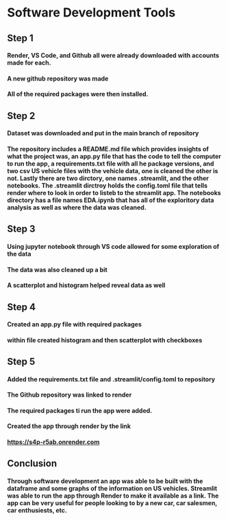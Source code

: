 # Software Development Tools
## Step 1
  #### Render, VS Code, and Github all were already downloaded with accounts made for each. 
  #### A new github repository was made
  #### All of the required packages were then installed.

## Step 2
  #### Dataset was downloaded and put in the main branch of repository
  #### The repository includes a README.md file which provides insights of what the project was, an app.py file that has the code to tell the computer to run the app, a requirements.txt file with all he package versions, and two csv US vehicle files with the vehicle data, one is cleaned the other is not. Lastly there are two dirctory, one names .streamlit, and the other notebooks. The .streamlit dirctroy holds the config.toml file that tells render where to look in order to listeb to the streamlit app. The notebooks directory has a file names EDA.ipynb that has all of the exploritory data analysis as well as where the data was cleaned.

## Step 3
  #### Using jupyter notebook through VS code allowed for some exploration of the data
  #### The data was also cleaned up a bit
  #### A scatterplot and histogram helped reveal data as well

## Step 4
  #### Created  an app.py file with required packages
  #### within file created histogram and then scatterplot with checkboxes

## Step 5
  #### Added the requirements.txt file and .streamlit/config.toml to repository
  #### The Github repository was linked to render
  #### The required packages ti run the app were added.
  #### Created the app through render by the link
  #### https://s4p-r5ab.onrender.com
## Conclusion
  #### Through software development an app was able to be built with the dataframe and some graphs of the information on US vehicles. Streamlit was able to run the app through Render to make it available as a link. The app can be very useful for people looking to by a new car, car salesmen, car enthusiests, etc. 
  
  

